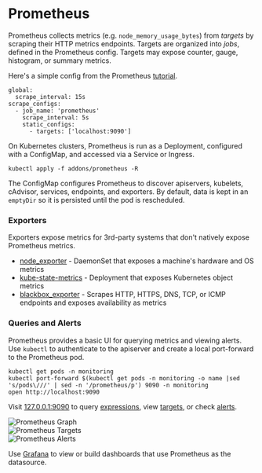 # Prometheus

Prometheus collects metrics (e.g. `node_memory_usage_bytes`) from *targets* by scraping their HTTP metrics endpoints. Targets are organized into *jobs*, defined in the Prometheus config. Targets may expose counter, gauge, histogram, or summary metrics.

Here's a simple config from the Prometheus [tutorial](https://prometheus.io/docs/introduction/getting_started/).

```
global:
  scrape_interval: 15s
scrape_configs:
  - job_name: 'prometheus'
    scrape_interval: 5s
    static_configs:
      - targets: ['localhost:9090']
```

On Kubernetes clusters, Prometheus is run as a Deployment, configured with a ConfigMap, and accessed via a Service or Ingress.

```
kubectl apply -f addons/prometheus -R
```

The ConfigMap configures Prometheus to discover apiservers, kubelets, cAdvisor, services, endpoints, and exporters. By default, data is kept in an `emptyDir` so it is persisted until the pod is rescheduled.

### Exporters

Exporters expose metrics for 3rd-party systems that don't natively expose Prometheus metrics.

* [node_exporter](https://github.com/prometheus/node_exporter) - DaemonSet that exposes a machine's hardware and OS metrics
* [kube-state-metrics](https://github.com/kubernetes/kube-state-metrics) - Deployment that exposes Kubernetes object metrics
* [blackbox_exporter](https://github.com/prometheus/blackbox_exporter) - Scrapes HTTP, HTTPS, DNS, TCP, or ICMP endpoints and exposes availability as metrics

### Queries and Alerts

Prometheus provides a basic UI for querying metrics and viewing alerts. Use `kubectl` to authenticate to the apiserver and create a local port-forward to the Prometheus pod.

```
kubectl get pods -n monitoring
kubectl port-forward $(kubectl get pods -n monitoring -o name |sed 's/pods\///' | sed -n '/prometheus/p') 9090 -n monitoring
open http://localhost:9090
```

Visit [127.0.0.1:9090](http://127.0.0.1:9090) to query [expressions](http://127.0.0.1:9090/graph), view [targets](http://127.0.0.1:9090/targets), or check [alerts](http://127.0.0.1:9090/alerts).

![Prometheus Graph](/img/prometheus-graph.png)
<br/>
![Prometheus Targets](/img/prometheus-targets.png)
<br/>
![Prometheus Alerts](/img/prometheus-alerts.png)

Use [Grafana](/addons/grafana.md) to view or build dashboards that use Prometheus as the datasource.
